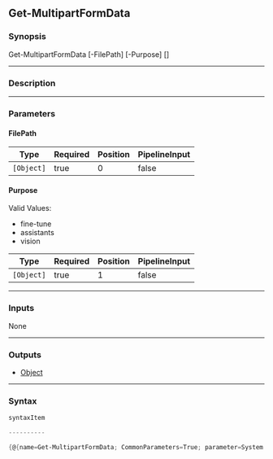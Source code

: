 Get-MultipartFormData
---------------------

### Synopsis

Get-MultipartFormData [-FilePath] <Object> [-Purpose] <Object> [<CommonParameters>]

---

### Description

---

### Parameters
#### **FilePath**

|Type      |Required|Position|PipelineInput|
|----------|--------|--------|-------------|
|`[Object]`|true    |0       |false        |

#### **Purpose**

Valid Values:

* fine-tune
* assistants
* vision

|Type      |Required|Position|PipelineInput|
|----------|--------|--------|-------------|
|`[Object]`|true    |1       |false        |

---

### Inputs
None

---

### Outputs
* [Object](https://learn.microsoft.com/en-us/dotnet/api/System.Object)

---

### Syntax
```PowerShell
syntaxItem
```
```PowerShell
----------
```
```PowerShell
{@{name=Get-MultipartFormData; CommonParameters=True; parameter=System.Object[]}}
```

